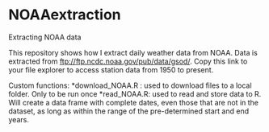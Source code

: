 # NOAAextraction
Extracting NOAA data

This repository shows how I extract daily weather data from NOAA.
Data is extracted from ftp://ftp.ncdc.noaa.gov/pub/data/gsod/. Copy this link to your file explorer to access station data from 1950 to present.

Custom functions:
*download_NOAA.R : used to download files to a local folder. Only to be run once
*read_NOAA.R: used to read and store data to R. Will create a data frame with complete dates, even those that are not in the dataset, as long as within the range of the pre-determined start and end years.
